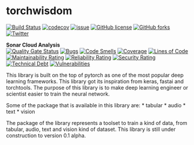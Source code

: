 # torchwisdom
[![Build Status](https://travis-ci.org/nunenuh/torchwisdom.svg?branch=dev)](https://travis-ci.org/nunenuh/torchwisdom)
[![codecov](https://codecov.io/gh/nunenuh/torchwisdom/branch/master/graph/badge.svg)](https://codecov.io/gh/nunenuh/torchwisdom)
[![issue](https://img.shields.io/github/issues/nunenuh/torchwisdom.svg)](https://github.com/nunenuh/torchwisdom/issues)
[![GitHub license](https://img.shields.io/github/license/nunenuh/torchwisdom.svg)](https://github.com/nunenuh/torchwisdom/blob/master/LICENSE)
[![GitHub forks](https://img.shields.io/github/forks/nunenuh/torchwisdom.svg)](https://github.com/nunenuh/torchwisdom/network)
[![Twitter](https://img.shields.io/twitter/url/https/github.com/nunenuh/torchwisdom.svg?style=social)](https://twitter.com/intent/tweet?text=Wow%20@nunenuh%20:&url=https%3A%2F%2Fgithub.com%2Fnunenuh%2Ftorchwisdom)

<b>Sonar Cloud Analysis</b><br/>
[![Quality Gate Status](https://sonarcloud.io/api/project_badges/measure?project=torchwisdom&metric=alert_status)](https://sonarcloud.io/dashboard?id=torchwisdom)
[![Bugs](https://sonarcloud.io/api/project_badges/measure?project=torchwisdom&metric=bugs)](https://sonarcloud.io/dashboard?id=torchwisdom)
[![Code Smells](https://sonarcloud.io/api/project_badges/measure?project=torchwisdom&metric=code_smells)](https://sonarcloud.io/dashboard?id=torchwisdom)
[![Coverage](https://sonarcloud.io/api/project_badges/measure?project=torchwisdom&metric=coverage)](https://sonarcloud.io/dashboard?id=torchwisdom)
[![Lines of Code](https://sonarcloud.io/api/project_badges/measure?project=torchwisdom&metric=ncloc)](https://sonarcloud.io/dashboard?id=torchwisdom)
[![Maintainability Rating](https://sonarcloud.io/api/project_badges/measure?project=torchwisdom&metric=sqale_rating)](https://sonarcloud.io/dashboard?id=torchwisdom)
[![Reliability Rating](https://sonarcloud.io/api/project_badges/measure?project=torchwisdom&metric=reliability_rating)](https://sonarcloud.io/dashboard?id=torchwisdom)
[![Security Rating](https://sonarcloud.io/api/project_badges/measure?project=torchwisdom&metric=security_rating)](https://sonarcloud.io/dashboard?id=torchwisdom)
[![Technical Debt](https://sonarcloud.io/api/project_badges/measure?project=torchwisdom&metric=sqale_index)](https://sonarcloud.io/dashboard?id=torchwisdom)
[![Vulnerabilities](https://sonarcloud.io/api/project_badges/measure?project=torchwisdom&metric=vulnerabilities)](https://sonarcloud.io/dashboard?id=torchwisdom)


This library is built on the top of pytorch as one of the most popular deep learning frameworks. This library got its inspiration from keras, fastai and torchtools. The purpose of this library is to make deep learning engineer or scientist easier to train the neural network. 

Some of the package that is available in this library are:
	* tabular
	* audio
	* text
	* vision

The package of the library represents a toolset to train a kind of data, from tabular, audio, text and vision kind of dataset. This library is still under construction to version 0.1 alpha.